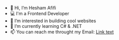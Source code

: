 - 👋 Hi, I’m Hesham Afifi
- 💻 I'm a Frontend Developer
- 👀 I’m interested in building cool websites
- 🌱 I’m currently learning C# & .NET
- 📫 You can reach me throught my Email: [Link text](hesham.afifi.dev@gmail.com)

<!---
hesham-afifi-dev/hesham-afifi-dev is a ✨ special ✨ repository because its `README.md` (this file) appears on your GitHub profile.
You can click the Preview link to take a look at your changes.
--->

